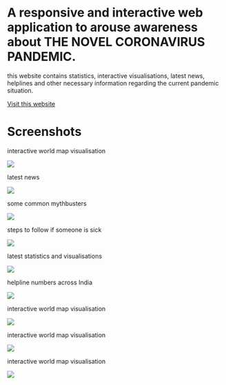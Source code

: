 # A responsive and interactive web application to arouse awareness about THE NOVEL CORONAVIRUS PANDEMIC.

this website contains statistics, interactive visualisations, latest news, helplines and other necessary information regarding the current pandemic situation.

[Visit this website](http://covid-in.herokuapp.com/)

# Screenshots

interactive world map visualisation

![](assets/screenshots/map.png)

latest news

![](assets/screenshots/news.png)

some common mythbusters

![](assets/screenshots/myth.png)

steps to follow if someone is sick

![](assets/screenshots/sick.png)

latest statistics and visualisations

![](assets/screenshots/stats.png)

helpline numbers across India

![](assets/screenshots/help.png)

interactive world map visualisation

![](assets/screenshots/map.png)

interactive world map visualisation

![](assets/screenshots/map.png)

interactive world map visualisation

![](assets/screenshots/map.png)

